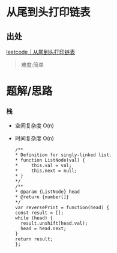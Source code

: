 # 从尾到头打印链表

## 出处

[leetcode｜从尾到头打印链表](https://leetcode-cn.com/problems/cong-wei-dao-tou-da-yin-lian-biao-lcof/)

> 难度:简单

# 题解/思路

### 栈

- 空间复杂度 O(n)
- 时间复杂度 O(n)

  ```
  /**
  * Definition for singly-linked list.
  * function ListNode(val) {
  *     this.val = val;
  *     this.next = null;
  * }
  */
  /**
  * @param {ListNode} head
  * @return {number[]}
  */
  var reversePrint = function(head) {
  const result = [];
  while (head) {
    result.unshift(head.val);
    head = head.next;
  }
  return result;
  };
  ```
